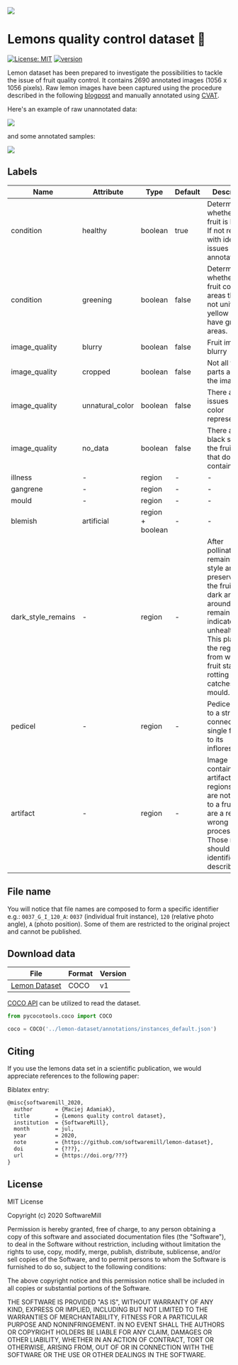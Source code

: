 ![](docs/img/logo.png)

# Lemons quality control dataset :lemon:
[![License: MIT](https://img.shields.io/badge/License-MIT-yellow.svg)](https://opensource.org/licenses/MIT)
[![version](https://img.shields.io/badge/version-1.0.0-yellow.svg)](https://semver.org)

Lemon dataset has been prepared to investigate the possibilities to tackle the issue of fruit quality control. It contains 2690 annotated images (1056 x 1056 pixels). Raw lemon images have been captured using the procedure described in the following [blogpost](https://blog.softwaremill.com/when-life-gives-you-lemons-create-a-dataset-70522d6b1aa0) and manually annotated using [CVAT](https://github.com/opencv/cvat).

Here's an example of raw unannotated data:

![](docs/img/lemon-dataset-raw-sprite.png)

and some annotated samples:

![](docs/img/lemon-dataset-annotated-sprite.png)

## Labels

| Name               | Attribute       | Type             | Default | Description                                                                                                                                                                                                            | Example                                                                                                        |
| ---                | ---             | ---              | ---     | ---                                                                                                                                                                                                                    | ---                                                                                                            |
| condition          | healthy         | boolean          | true    | Determine whether the fruit is healthy. If not regions with identified issues are annotated                                                                                                                             | ![](docs/img/examples/healthy.png)                                                                             |
| condition          | greening        | boolean          | false   | Determine whether the fruit contains areas that are not uniformly yellow and have green areas.                                                                                                                         | ![](docs/img/examples/greening.png)                                                                            |
| image_quality      | blurry          | boolean          | false   | Fruit image is blurry                                                                                                                                                                                                  | ![](docs/img/examples/blurry.png)                                                                              |
| image_quality      | cropped         | boolean          | false   | Not all fruit parts are on the image                                                                                                                                                                                   | ![](docs/img/examples/cropped.png)                                                                             |
| image_quality      | unnatural_color | boolean          | false   | There are issues with color representation.                                                                                                                                                                            | ![](docs/img/examples/unnatural_color.png)                                                                     |
| image_quality      | no_data         | boolean          | false   | There are black spots on the fruit image that do not contain data.                                                                                                                                                     | ![](docs/img/examples/no_data.png)                                                                             |
| illness            | -               | region           | -       | -                                                                                                                                                                                                                      | ![](docs/img/examples/illness_1.png) ![](docs/img/examples/illness_2.png) ![](docs/img/examples/illness_3.png) |
| gangrene           | -               | region           | -       | -                                                                                                                                                                                                                      | ![](docs/img/examples/gangrene.png)                                                                            |
| mould              | -               | region           | -       | -                                                                                                                                                                                                                      | ![](docs/img/examples/mould.png)                                                                               |
| blemish            | artificial      | region + boolean | -       | -                                                                                                                                                                                                                      | ![](docs/img/examples/blemish_1.png) ![](docs/img/examples/blemish_2.png)                                      |
| dark_style_remains | -               | region           | -       | After pollination the remains of style are preserved in the fruit. A dark area around the remain of style indicates an unhealthy fruit. This place is the region from which the fruit starts rotting or catches mould. | ![](docs/img/examples/dark_style_remains_1.png) ![](docs/img/examples/dark_style_remains_2.png)                |
| pedicel            | -               | region           | -       | Pedicel refers to a structure connecting a single flower to its inflorescence.                                                                                                                                         | ![](docs/img/examples/pedicel.png)                                                                             |
| artifact           | -               | region           | -       | Image contains artifacts i.e. regions that are not related to a fruit and are a result of wrong image processing. Those regions should be identified and described.                                                    | ![](docs/img/examples/artifact.png)                                                                            |

## File name

You will notice that file names are composed to form a specific identifier e.g.:
`0037_G_I_120_A`: `0037` (individual fruit instance), `120` (relative photo angle), `A` (photo position). Some of them are restricted to the original project and cannot be published.

## Download data

| File                                    | Format | Version |
| ---                                     | ---    | ---     |
| [Lemon Dataset](data/lemon-dataset.zip) | COCO   | v1      |

[COCO API](https://github.com/cocodataset/cocoapi) can be utilized to read the dataset.

```python
from pycocotools.coco import COCO

coco = COCO('../lemon-dataset/annotations/instances_default.json')
```

## Citing
If you use the lemons data set in a scientific publication, we would appreciate references to the following paper:

Biblatex entry:
```latex
@misc{softwaremill_2020,
  author       = {Maciej Adamiak},
  title        = {Lemons quality control dataset},
  institution  = {SoftwareMill},
  month        = jul,
  year         = 2020,
  note         = {https://github.com/softwaremill/lemon-dataset},
  doi          = {???},
  url          = {https://doi.org/???}
}
```

## License

MIT License

Copyright (c) 2020 SoftwareMill

Permission is hereby granted, free of charge, to any person obtaining a copy
of this software and associated documentation files (the "Software"), to deal
in the Software without restriction, including without limitation the rights
to use, copy, modify, merge, publish, distribute, sublicense, and/or sell
copies of the Software, and to permit persons to whom the Software is
furnished to do so, subject to the following conditions:

The above copyright notice and this permission notice shall be included in all
copies or substantial portions of the Software.

THE SOFTWARE IS PROVIDED "AS IS", WITHOUT WARRANTY OF ANY KIND, EXPRESS OR
IMPLIED, INCLUDING BUT NOT LIMITED TO THE WARRANTIES OF MERCHANTABILITY,
FITNESS FOR A PARTICULAR PURPOSE AND NONINFRINGEMENT. IN NO EVENT SHALL THE
AUTHORS OR COPYRIGHT HOLDERS BE LIABLE FOR ANY CLAIM, DAMAGES OR OTHER
LIABILITY, WHETHER IN AN ACTION OF CONTRACT, TORT OR OTHERWISE, ARISING FROM,
OUT OF OR IN CONNECTION WITH THE SOFTWARE OR THE USE OR OTHER DEALINGS IN THE
SOFTWARE.